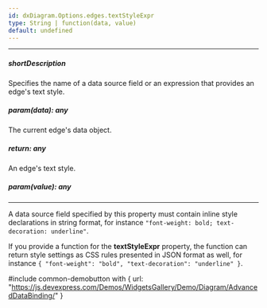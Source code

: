 ```yaml
---
id: dxDiagram.Options.edges.textStyleExpr
type: String | function(data, value)
default: undefined
---
```

---
##### shortDescription
Specifies the name of a data source field or an expression that provides an edge's text style.

##### param(data): any
The current edge's data object.

##### return: any
An edge's text style.

##### param(value): any
<!-- Description goes here -->

---
A data source field specified by this property must contain inline style declarations in string format, for instance `"font-weight: bold; text-decoration: underline"`. 

If you provide a function for the **textStyleExpr** property, the function can return style settings as CSS rules presented in JSON format as well, for instance `{ "font-weight": "bold", "text-decoration": "underline" }`. 

#include common-demobutton with {
    url: "https://js.devexpress.com/Demos/WidgetsGallery/Demo/Diagram/AdvancedDataBinding/"
}
